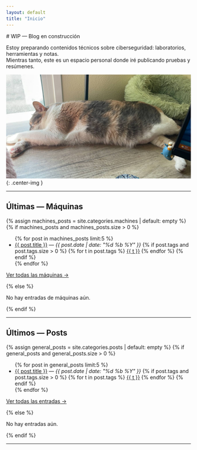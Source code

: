 ```yaml
---
layout: default
title: "Inicio"
---
```


<section class="intro" markdown="1">
# WIP — Blog en construcción

Estoy preparando contenidos técnicos sobre ciberseguridad: laboratorios, herramientas y notas.  
Mientras tanto, este es un espacio personal donde iré publicando pruebas y resúmenes.

![Michi descansando](/assets/img/Michi1.jpg){: .center-img }
</section>

<hr />

## Últimas — Máquinas
{% assign machines_posts = site.categories.machines | default: empty %}
{% if machines_posts and machines_posts.size > 0 %}
<ul class="post-list">
  {% for post in machines_posts limit:5 %}
  <li>
    <a href="{{ post.url | relative_url }}">{{ post.title }}</a>
    — <em>{{ post.date | date: "%d %b %Y" }}</em>
    {% if post.tags and post.tags.size > 0 %}
    <span class="tag-list">
      {% for t in post.tags %}
      <span class="tag-badge">
        <a href="{{ t | slugify | prepend: '/tags/' | append: '/' | relative_url }}">{{ t }}</a>
      </span>
      {% endfor %}
    </span>
    {% endif %}
  </li>
  {% endfor %}
</ul>
<p><a href="{{ '/machines/' | relative_url }}">Ver todas las máquinas →</a></p>
{% else %}
<p>No hay entradas de máquinas aún.</p>
{% endif %}

<hr />

## Últimos — Posts
{% assign general_posts = site.categories.posts | default: empty %}
{% if general_posts and general_posts.size > 0 %}
<ul class="post-list">
  {% for post in general_posts limit:5 %}
  <li>
    <a href="{{ post.url | relative_url }}">{{ post.title }}</a>
    — <em>{{ post.date | date: "%d %b %Y" }}</em>
    {% if post.tags and post.tags.size > 0 %}
    <span class="tag-list">
      {% for t in post.tags %}
      <span class="tag-badge">
        <a href="{{ t | slugify | prepend: '/tags/' | append: '/' | relative_url }}">{{ t }}</a>
      </span>
      {% endfor %}
    </span>
    {% endif %}
  </li>
  {% endfor %}
</ul>
<p><a href="{{ '/posts/' | relative_url }}">Ver todas las entradas →</a></p>
{% else %}
<p>No hay entradas aún.</p>
{% endif %}

<hr />
